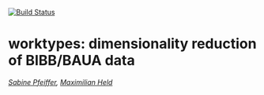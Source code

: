 [![Build Status](https://travis-ci.com/soztag/worktypes.svg?token=VqJKxxUwxXFJyYyqJx7G&branch=master)](https://travis-ci.com/soztag/worktypes)

# worktypes: dimensionality reduction of BIBB/BAUA data

*[Sabine Pfeiffer](https://www.sabine-pfeiffer.de), [Maximilian Held](http://www.maxheld.de)*
